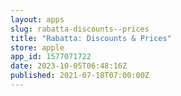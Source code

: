 ```yaml
---
layout: apps
slug: rabatta-discounts--prices
title: "Rabatta: Discounts & Prices"
store: apple
app_id: 1577071722
date: 2023-10-05T06:48:16Z
published: 2021-07-18T07:00:00Z
---
```


